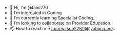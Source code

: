 - 👋 Hi, I’m @tami270
- 👀 I’m interested in Coding 
- 🌱 I’m currently learning Specialist Coding..
- 💞️ I’m looking to collaborate on Provider Education.
- 📫 How to reach me tami.wilson22813@yahoo.com..

<!---
tami270/tami270 is a ✨ special ✨ repository because its `README.md` (this file) appears on your GitHub profile.
You can click the Preview link to take a look at your changes.
--->
